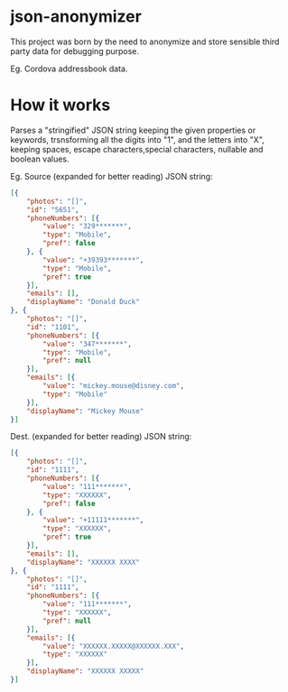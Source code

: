 # json-anonymizer

This project was born by the need to anonymize and store sensible third party data for debugging purpose.

Eg. Cordova addressbook data.

# How it works

Parses a "stringified" JSON string keeping the given properties or keywords, trsnsforming all the digits into "1", and the letters into "X", keeping spaces, escape characters,special characters, nullable and boolean values.

Eg. Source (expanded for better reading) JSON string:

```json
[{
    "photos": "[]",
    "id": "5651",
    "phoneNumbers": [{
        "value": "329*******",
        "type": "Mobile",
        "pref": false
    }, {
        "value": "+39393*******",
        "type": "Mobile",
        "pref": true
    }],
    "emails": [],
    "displayName": "Donald Duck"
}, {
    "photos": "[]",
    "id": "1101",
    "phoneNumbers": [{
        "value": "347*******",
        "type": "Mobile",
        "pref": null
    }],
    "emails": [{
        "value": "mickey.mouse@disney.com",
        "type": "Mobile"
    }],
    "displayName": "Mickey Mouse"
}]
```

Dest. (expanded for better reading) JSON string:

```json
[{
    "photos": "[]",
    "id": "1111",
    "phoneNumbers": [{
        "value": "111*******",
        "type": "XXXXXX",
        "pref": false
    }, {
        "value": "+11111*******",
        "type": "XXXXXX",
        "pref": true
    }],
    "emails": [],
    "displayName": "XXXXXX XXXX"
}, {
    "photos": "[]",
    "id": "1111",
    "phoneNumbers": [{
        "value": "111*******",
        "type": "XXXXXX",
        "pref": null
    }],
    "emails": [{
        "value": "XXXXXX.XXXXX@XXXXXX.XXX",
        "type": "XXXXXX"
    }],
    "displayName": "XXXXXX XXXXX"
}]
```
